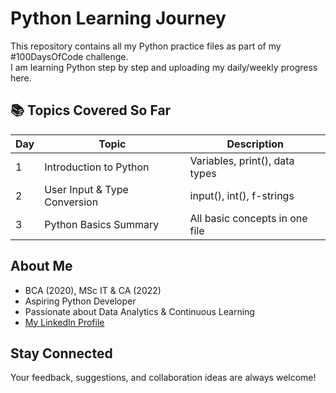 # Python Learning Journey 

This repository contains all my Python practice files as part of my #100DaysOfCode challenge.  
I am learning Python step by step and uploading my daily/weekly progress here.

## 📚 Topics Covered So Far

| Day | Topic                        | Description                       |
|-----|------------------------------|-----------------------------------|
| 1   | Introduction to Python       | Variables, print(), data types    |
| 2   | User Input & Type Conversion | input(), int(), f-strings         |
| 3   | Python Basics Summary         | All basic concepts in one file   |




## About Me
- BCA (2020), MSc IT & CA (2022)
- Aspiring Python Developer
- Passionate about Data Analytics & Continuous Learning
- [My LinkedIn Profile](www.linkedin.com/in/daxa-sondarva-292a63372)

## Stay Connected
Your feedback, suggestions, and collaboration ideas are always welcome!

